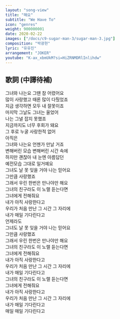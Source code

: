 ```yaml
---
layout: "song-view"
title: "해요"
subtitle: "We Have To"
icon: "genres"
weight: 900000001
date: 2020-02-22
images: ["/docs/c9-sugar-man-3/sugar-man-3.jpg"]
composition: "박광현"
lyric: "유유진"
arrangement: "JOKER"
youtube: "K-ax_xbmUkM?si=HiZRNMDRlInlihdw"
---
```


## 歌詞 (中譯待補)

그녀와 나는요 그땐 참 어렸어요  
많이 사랑했고 때론 많이 다퉜었죠  
지금 생각하면 모두 내 잘못이죠  
마지막 그날도 그녀는 울었어  
나는 그녈 잡지 못했죠  
지금까지도 너무 후회가 돼요  
그 후로 누굴 사랑한적 없어  
아직은  
그녀와 나는요 언젠가 만날 거죠  
변해버린 모습 변해버린 시간 속에  
하지만 괜찮아 내 눈엔 아름답던  
예전모습 그대로 일거예요  
그녀도 날 못 잊을 거야 나는 믿어요  
그만큼 사랑했죠  
그래서 우린 한번은 만나야만 해요  
그녀의 친구라도 이 노랠 듣는다면  
그녀에게 전해줘요  
내가 아직 사랑한다고  
우리가 처음 만난 그 시간 그 자리에  
내가 매일 기다린다고  
언제라도  
그녀도 날 못 잊을 거야 나는 믿어요  
그만큼 사랑했죠  
그래서 우린 한번은 만나야만 해요  
그녀의 친구라도 이 노랠 듣는다면  
그녀에게 전해줘요  
내가 아직 사랑한다고  
우리가 처음 만난 그 시간 그 자리에  
내가 매일 기다린다고  
그녀의 친구라도 이 노랠 듣는다면  
그녀에게 전해줘요  
내가 아직 사랑한다고  
우리가 처음 만난 그 시간 그 자리에  
내가 매일 기다린다고  
매일 매일 기다린다고  

